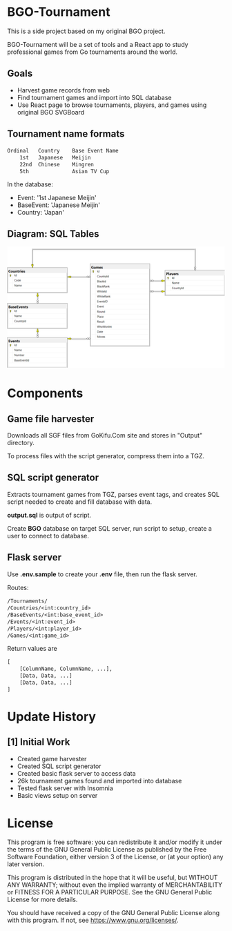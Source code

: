 # BGO-Tournament

This is a side project based on my original BGO project.

BGO-Tournament will be a set of tools and a React app to study professional games from Go tournaments around the world.

## Goals
* Harvest game records from web
* Find tournament games and import into SQL database
* Use React page to browse tournaments, players, and games using original BGO SVGBoard



## Tournament name formats
```
Ordinal   Country    Base Event Name
    1st   Japanese   Meijin
    22nd  Chinese    Mingren
    5th              Asian TV Cup
```
In the database:
* Event: '1st Japanese Meijin'
* BaseEvent: 'Japanese Meijin'
* Country: 'Japan'


## Diagram: SQL Tables
![](BGOClassDiag.png)


# Components

## Game file harvester

Downloads all SGF files from GoKifu.Com site and stores in "Output" directory.

To process files with the script generator, compress them into a TGZ.

## SQL script generator

Extracts tournament games from TGZ, parses event tags, and creates SQL script needed to create and fill database with data.

__output.sql__ is output of script.

Create __BGO__ database on target SQL server, run script to setup, create a user to connect to database.

## Flask server

Use __.env.sample__ to create your __.env__ file, then run the flask server.

Routes:
```
/Tournaments/
/Countries/<int:country_id>
/BaseEvents/<int:base_event_id>
/Events/<int:event_id>
/Players/<int:player_id>
/Games/<int:game_id>
```

Return values are
```
[
    [ColumnName, ColumnName, ...],
    [Data, Data, ...]
    [Data, Data, ...]
]
```


# Update History

## [1] Initial Work
* Created game harvester 
* Created SQL script generator
* Created basic flask server to access data
* 26k tournament games found and imported into database
* Tested flask server with Insomnia
* Basic views setup on server


# License
This program is free software: you can redistribute it and/or modify it under the terms of the GNU General Public License as published by the Free Software Foundation, either version 3 of the License, or (at your option) any later version.

This program is distributed in the hope that it will be useful, but WITHOUT ANY WARRANTY; without even the implied warranty of MERCHANTABILITY or FITNESS FOR A PARTICULAR PURPOSE. See the GNU General Public License for more details.

You should have received a copy of the GNU General Public License along with this program. If not, see https://www.gnu.org/licenses/.